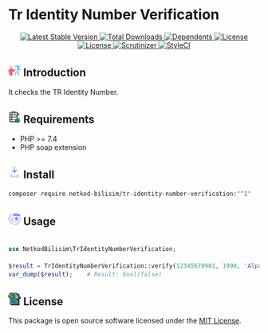 # Tr Identity Number Verification

<div style="text-align: center">
<a href="https://packagist.org/packages/netkod-bilisim/tr-identity-number-verification" rel="nofollow">
    <img src="https://img.shields.io/packagist/v/netkod-bilisim/tr-identity-number-verification" alt="Latest Stable Version">
</a>

<a href="https://packagist.org/packages/netkod-bilisim/tr-identity-number-verification" rel="nofollow">
    <img src="https://img.shields.io/packagist/dt/netkod-bilisim/tr-identity-number-verification" alt="Total Downloads">
</a>

<a href="https://packagist.org/packages/netkod-bilisim/tr-identity-number-verification" rel="nofollow">
    <img src="https://poser.pugx.org/netkod-bilisim/tr-identity-number-verification/dependents.svg" alt="Dependents">
</a>

<a href="https://packagist.org/packages/netkod-bilisim/tr-identity-number-verification" rel="nofollow">
    <img src="https://img.shields.io/packagist/l/netkod-bilisim/tr-identity-number-verification" alt="License">
</a>
</div>

<div style="text-align: center">
<a href="https://packagist.org/packages/netkod-bilisim/tr-identity-number-verification" rel="nofollow">
    <img src="http://poser.pugx.org/netkod-bilisim/tr-identity-number-verification/require/php" alt="License">
</a>
<a href="https://scrutinizer-ci.com/g/netkod-bilisim/tr-identity-number-verification/badges/quality-score.png?b=master" rel="nofollow">
    <img src="https://scrutinizer-ci.com/g/netkod-bilisim/tr-identity-number-verification/badges/quality-score.png?b=master" alt="Scrutinizer">
</a>
<a href="https://github.styleci.io/repos/671831827?branch=master">
    <img src="https://github.styleci.io/repos/671831827/shield?branch=master" alt="StyleCI">
</a>

</div>

## <img src="public/assets/images/presentation.png" width="25" height="25"> Introduction

It checks the TR Identity Number.

## <img src="public/assets/images/requirement.png" width="25" height="25"> Requirements

- PHP >= 7.4
- PHP soap extension

## <img src="public/assets/images/inbox.png" width="25" height="25"> Install

```bash
composer require netkod-bilisim/tr-identity-number-verification:"^1"
```

## <img src="public/assets/images/web-coding.png" width="25" height="25"> Usage

```php

use NetkodBilisim\TrIdentityNumberVerification;

$result = TrIdentityNumberVerification::verify(12345678901, 1990, 'Alparslan', 'YILMAZ');
var_dump($result);    # Result: bool(false)
```

## <img src="public/assets/images/licensing.png" width="25" height="25"> License

This package is open source software licensed under
the [MIT License](https://opensource.org/license/mit/).
